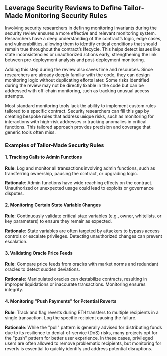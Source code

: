 ## Leverage Security Reviews to Define Tailor-Made Monitoring Security Rules
Involving security researchers in defining monitoring invariants during the security review ensures a more effective and relevant monitoring system. Researchers have a deep understanding of the contract’s logic, edge cases, and vulnerabilities, allowing them to identify critical conditions that should remain true throughout the contract’s lifecycle. This helps detect issues like state inconsistencies or unauthorized actions early, strengthening the link between pre-deployment analysis and post-deployment monitoring.  

Adding this step during the review also saves time and resources. Since researchers are already deeply familiar with the code, they can design monitoring logic without duplicating efforts later. Some risks identified during the review may not be directly fixable in the code but can be addressed with off-chain monitoring, such as tracking unusual access attempts.  

Most standard monitoring tools lack the ability to implement custom rules tailored to a specific contract. Security researchers can fill this gap by creating bespoke rules that address unique risks, such as monitoring for interactions with high-risk addresses or tracking anomalies in critical functions. This tailored approach provides precision and coverage that generic tools often miss.


### Examples of Tailor-Made Security Rules

#### 1. Tracking Calls to Admin Functions  
**Rule**: Log and monitor all transactions involving admin functions, such as transferring ownership, pausing the contract, or upgrading logic.  

**Rationale**: Admin functions have wide-reaching effects on the contract. Unauthorized or unexpected usage could lead to exploits or governance disputes.  

#### 2. Monitoring Certain State Variable Changes  
**Rule**: Continuously validate critical state variables (e.g., owner, whitelists, or key parameters) to ensure they remain as expected.  

**Rationale**: State variables are often targeted by attackers to bypass access controls or escalate privileges. Detecting unauthorized changes can prevent escalation.  

#### 3. Validating Oracle Price Feeds  
**Rule**: Compare price feeds from oracles with market norms and redundant oracles to detect sudden deviations.  

**Rationale**: Manipulated oracles can destabilize contracts, resulting in improper liquidations or inaccurate transactions. Monitoring ensures integrity.  

#### 4. Monitoring "Push Payments" for Potential Reverts  

**Rule**: Track and flag reverts during ETH transfers to multiple recipients in a single transaction. Log the specific recipient causing the failure.  

**Rationale**: While the "pull" pattern is generally advised for distributing funds due to its resilience to denial-of-service (DoS) risks, many projects opt for the "push" pattern for better user experience. In these cases, privileged users are often allowed to remove problematic recipients, but monitoring for reverts is essential to quickly identify and address potential disruptions.  
